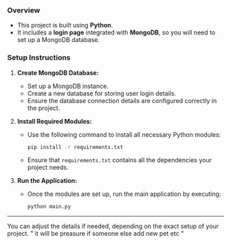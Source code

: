 


### Overview
- This project is built using **Python**.
- It includes a **login page** integrated with **MongoDB**, so you will need to set up a MongoDB database.

### Setup Instructions

1. **Create MongoDB Database:**
   - Set up a MongoDB instance.
   - Create a new database for storing user login details.
   - Ensure the database connection details are configured correctly in the project.

2. **Install Required Modules:**
   - Use the following command to install all necessary Python modules:
     ```bash
     pip install -r requirements.txt
     ```
   - Ensure that `requirements.txt` contains all the dependencies your project needs.

3. **Run the Application:**
   - Once the modules are set up, run the main application by executing:
     ```bash
     python main.py
     ```

---

You can adjust the details if needed, depending on the exact setup of your project.
" it will be preasure if someone else add new  pet etc "
